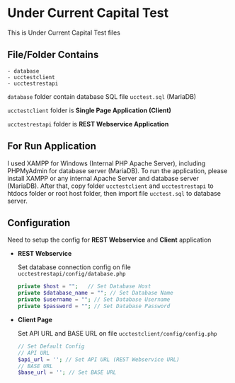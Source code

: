 # Under Current Capital Test
This is Under Current Capital Test files

## File/Folder Contains
```
- database
- ucctestclient
- ucctestrestapi
```

`database` folder contain database SQL file `ucctest.sql` (MariaDB)

`ucctestclient` folder is **Single Page Application (Client)**

`ucctestrestapi` folder is **REST Webservice Application**

## For Run Application
I used XAMPP for Windows (Internal PHP Apache Server), including PHPMyAdmin for database server (MariaDB). To run the application, please install XAMPP or any internal Apache Server and database server (MariaDB). After that, copy folder `ucctestclient` and `ucctestrestapi` to htdocs folder or root host folder, then import file `ucctest.sql` to database server.

## Configuration
Need to setup the config for **REST Webservice** and **Client** application
- **REST Webservice**
  
  Set database connection config on file `ucctestrestapi/config/database.php`
  ```php
  private $host = "";	// Set Database Host
  private $database_name = ""; // Set Database Name
  private $username = ""; // Set Database Username
  private $password = ""; // Set Database Password
  ```
  
- **Client Page**

  Set API URL and BASE URL on file `ucctestclient/config/config.php`
  ```php
  // Set Default Config
  // API URL
  $api_url = ''; // Set API URL (REST Webservice URL)
  // BASE URL
  $base_url = ''; // Set BASE URL
  ```
